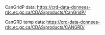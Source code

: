 CanGridP data: https://crd-data-donnees-rdc.ec.gc.ca/CDAS/products/CanGridP/

CanGRD temp data: https://crd-data-donnees-rdc.ec.gc.ca/CDAS/products/CANGRD/
